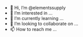 - 👋 Hi, I’m @elementssupply
- 👀 I’m interested in ...
- 🌱 I’m currently learning ...
- 💞️ I’m looking to collaborate on ...
- 📫 How to reach me ...

<!---
elementssupply/elementssupply is a ✨ special ✨ repository because its `README.md` (this file) appears on your GitHub profile.
You can click the Preview link to take a look at your changes.
--->
